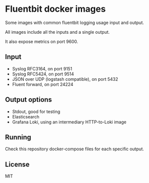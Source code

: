 # Fluentbit docker images

Some images with common fluentbit logging usage input and output.

All images include all the inputs and a single output.

It also expose metrics on port 9600.

## Input

- Syslog RFC3164, on port 9151
- Syslog RFC5424, on port 9514
- JSON over UDP (logstash compatible), on port 5432
- Fluent forward, on port 24224

## Output options

- Stdout, good for testing
- Elasticsearch
- Grafana Loki, using an intermediary HTTP-to-Loki image

## Running

Check this repository docker-compose files for each specific output.

## License

MIT

